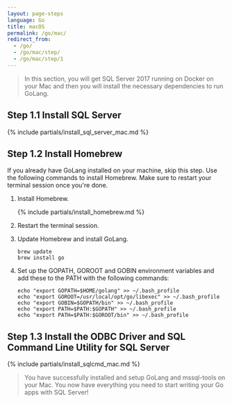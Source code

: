 ```yaml
---
layout: page-steps
language: Go
title: macOS
permalink: /go/mac/
redirect_from:
  - /go/
  - /go/mac/step/
  - /go/mac/step/1
---
```


> In this section, you will get SQL Server 2017 running on Docker on your Mac and then you will install the necessary dependencies to run GoLang.

## Step 1.1 Install SQL Server
{% include partials/install_sql_server_mac.md %}

## Step 1.2 Install Homebrew

If you already have GoLang installed on your machine, skip this step. Use the following commands to install Homebrew. Make sure to restart your terminal session once you're done. 

1. Install Homebrew.

    {% include partials/install_homebrew.md %}

1. Restart the terminal session.

1. Update Homebrew and install GoLang.

    ```terminal
    brew update
    brew install go
    ```

1. Set up the GOPATH, GOROOT and GOBIN environment variables and add these to the PATH with the following commands:

    ```terminal
    echo "export GOPATH=$HOME/golang" >> ~/.bash_profile
    echo "export GOROOT=/usr/local/opt/go/libexec" >> ~/.bash_profile
    echo "export GOBIN=$GOPATH/bin" >> ~/.bash_profile
    echo "export PATH=$PATH:$GOPATH" >> ~/.bash_profile
    echo "export PATH=$PATH:$GOROOT/bin" >> ~/.bash_profile
    ```

## Step 1.3 Install the ODBC Driver and SQL Command Line Utility for SQL Server

{% include partials/install_sqlcmd_mac.md %}

> You have successfully installed and setup GoLang and mssql-tools on your Mac. You now have everything you need to start writing your Go apps with SQL Server!
